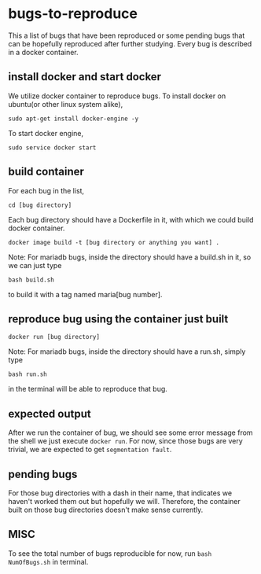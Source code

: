 # bugs-to-reproduce
This a list of bugs that have been reproduced or some pending bugs that can be hopefully reproduced after further studying. Every bug is described in a docker container.
## install docker and start docker
We utilize docker container to reproduce bugs. To install docker on ubuntu(or other linux system alike),
```shell
sudo apt-get install docker-engine -y
```
To start docker engine,
```shell
sudo service docker start
```
## build container
For each bug in the list,
```shell
cd [bug directory]
```
Each bug directory should have a Dockerfile in it, with which we could build docker container.
```shell
docker image build -t [bug directory or anything you want] .
```
Note: For mariadb bugs, inside the directory should have a build.sh in it, so we can just type 
```shell
bash build.sh
```
to build it with a tag named maria[bug number].
## reproduce bug using the container just built
```shell
docker run [bug directory]
```
Note: For mariadb bugs, inside the directory should have a run.sh, simply type 
```shell
bash run.sh
```
in the terminal will be able to reproduce that bug.
## expected output
After we run the container of bug, we should see some error message from the shell we just execute `docker run`. For now, since those bugs are very trivial, we are expected to get `segmentation fault`.
## pending bugs
For those bug directories with a dash in their name, that indicates we haven't worked them out but hopefully we will. Therefore, the container built on those bug directories doesn't make sense currently.
## MISC
To see the total number of bugs reproducible for now, run `bash NumOfBugs.sh` in terminal.
